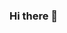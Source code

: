 ### Hi there 👋

<!--
**rodrigo740/rodrigo740** is a ✨ _special_ ✨ repository because its `README.md` (this file) appears on your GitHub profile.
![](https://komarev.com/ghpvc/?username=rodrigo740)
Here are some ideas to get you started:

- 🔭 I’m currently working on ...
- 🌱 I’m currently learning ...
- 👯 I’m looking to collaborate on ...
- 🤔 I’m looking for help with ...
- 💬 Ask me about ...
- 📫 How to reach me: ...
- 😄 Pronouns: ...
- ⚡ Fun fact: ...
-->
